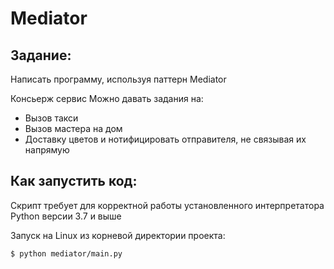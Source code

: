 # Mediator

## Задание:

Написать программу, используя паттерн Mediator

Консьерж сервис
Можно давать задания на:
- Вызов такси
- Вызов мастера на дом
- Доставку цветов
и нотифицировать отправителя, не связывая их напрямую

## Как запустить код:

Скрипт требует для корректной работы установленного интерпретатора Python версии 3.7 и выше

Запуск на Linux из корневой директории проекта:

```$ python mediator/main.py```
